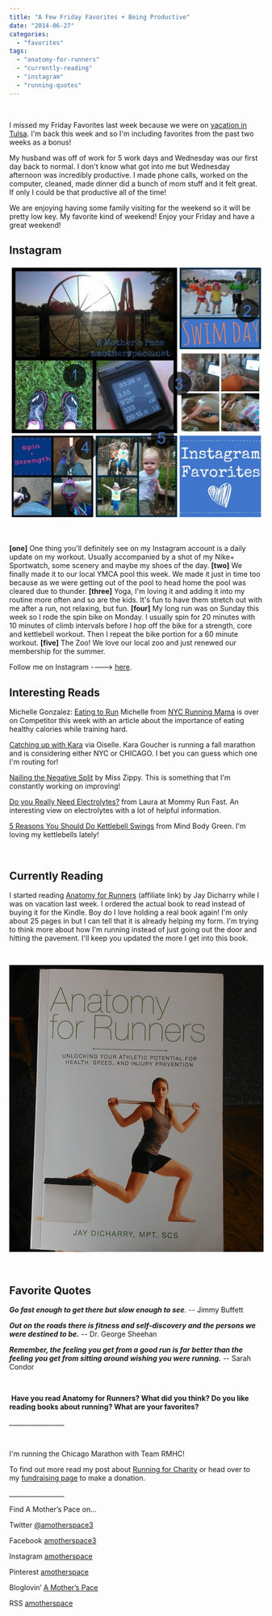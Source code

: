 ```yaml
---
title: "A Few Friday Favorites + Being Productive"
date: "2014-06-27"
categories: 
  - "favorites"
tags: 
  - "anatomy-for-runners"
  - "currently-reading"
  - "instagram"
  - "running-quotes"
---
```


 

I missed my Friday Favorites last week because we were on [vacation in Tulsa](http://amotherspace.net/2014/06/running-in-tulsa-chicago-marathon-training-week-2/ "Running in Tulsa [Chicago Marathon Training: Week 2]"). I'm back this week and so I'm including favorites from the past two weeks as a bonus!

My husband was off of work for 5 work days and Wednesday was our first day back to normal. I don't know what got into me but Wednesday afternoon was incredibly productive. I made phone calls, worked on the computer, cleaned, made dinner did a bunch of mom stuff and it felt great. If only I could be that productive all of the time!

We are enjoying having some family visiting for the weekend so it will be pretty low key. My favorite kind of weekend! Enjoy your Friday and have a great weekend!

## Instagram

![Instagram Favorites | amotherspace.net](images/InstagramJune27-1024x1024.jpg)

 

**\[one\]** One thing you'll definitely see on my Instagram account is a daily update on my workout. Usually accompanied by a shot of my Nike+ Sportwatch, some scenery and maybe my shoes of the day. **\[two\]** We finally made it to our local YMCA pool this week. We made it just in time too because as we were getting out of the pool to head home the pool was cleared due to thunder. **\[three\]** Yoga, I'm loving it and adding it into my routine more often and so are the kids. It's fun to have them stretch out with me after a run, not relaxing, but fun. **\[four\]** My long run was on Sunday this week so I rode the spin bike on Monday. I usually spin for 20 minutes with 10 minutes of climb intervals before I hop off the bike for a strength, core and kettlebell workout. Then I repeat the bike portion for a 60 minute workout. **\[five\]** The Zoo! We love our local zoo and just renewed our membership for the summer.

Follow me on Instagram ----> [here](http://instagram.com/amotherspace).

## Interesting Reads

Michelle Gonzalez: [Eating to Run](http://running.competitor.com/2014/06/saucony-26-strong/michele-gonzalez-eating-run_106078?utm_content=bufferad578&utm_medium=social&utm_source=twitter.com&utm_campaign=buffer) Michelle from [NYC Running Mama](http://www.nycrunningmama.com/) is over on Competitor this week with an article about the importance of eating healthy calories while training hard.

[Catching up with Kara](http://www.oiselle.com/blog/catching-kara?utm_content=buffer1d07c&utm_medium=social&utm_source=twitter.com&utm_campaign=buffer) via Oiselle. Kara Goucher is running a fall marathon and is considering either NYC or CHICAGO. I bet you can guess which one I'm routing for!

[Nailing the Negative Split](http://misszippy1.com/2014/06/nailing-negative-split.html?utm_content=buffer38140&utm_medium=social&utm_source=twitter.com&utm_campaign=buffer) by Miss Zippy. This is something that I'm constantly working on improving!

[Do you Really Need Electrolytes?](http://www.mommyrunfast.com/do-you-really-need-electrolytes/?utm_content=buffere2758&utm_medium=social&utm_source=twitter.com&utm_campaign=buffer) from Laura at Mommy Run Fast. An interesting view on electrolytes with a lot of helpful information.

[5 Reasons You Should Do Kettlebell Swings](http://www.mindbodygreen.com/0-14117/5-reasons-you-should-do-kettlebell-swings.html?utm_content=buffer1330c&utm_medium=social&utm_source=twitter.com&utm_campaign=buffer) from Mind Body Green. I'm loving my kettlebells lately!

 

## Currently Reading

I started reading [Anatomy for Runners](http://amzn.to/1pEHR60) (affiliate link) by Jay Dicharry while I was on vacation last week. I ordered the actual book to read instead of buying it for the Kindle. Boy do I love holding a real book again! I'm only about 25 pages in but I can tell that it is already helping my form. I'm trying to think more about how I'm running instead of just going out the door and hitting the pavement. I'll keep you updated the more I get into this book.

 

![Anatomy for Runners | amotherspace.net](images/IMAG6512-1-908x1024.jpg)

 

## Favorite Quotes

_**Go fast enough to get there but slow enough to see**._ -- Jimmy Buffett

_**Out on the roads there is fitness and self-discovery and the persons we were destined to be.**_ \-- Dr. George Sheehan

_**Remember, the feeling you get from a good run is far better than the feeling you get from sitting around wishing you were running.**_ \-- Sarah Condor

 

 **Have you read Anatomy for Runners? What did you think? Do you like reading books about running? What are your favorites?**

\_\_\_\_\_\_\_\_\_\_\_\_\_\_\_\_\_

 

I'm running the Chicago Marathon with Team RMHC!

To find out more read my post about [Running for Charity](http://amotherspace.net/2014/06/the-chicago-marathon-running-for-charity/) or head over to my [fundraising page](http://www.kintera.org/faf/donorReg/donorPledge.asp?ievent=1097960&supId=399266070) to make a donation.

\_\_\_\_\_\_\_\_\_\_\_\_\_\_\_\_\_

Find A Mother’s Pace on…

Twitter [@amotherspace3](https://twitter.com/amotherspace3)

Facebook [amotherspace3](http://facebook.com/amotherspace3)

Instagram [amotherspace](http://instagram.com/amotherspace)

Pinterest [amotherspace](http://pinterest.com/amotherspace/)

Bloglovin’ [A Mother’s Pace](http://www.bloglovin.com/en/blog/6680087)

RSS [amotherspace](http://feeds.feedburner.com/amotherspace)
